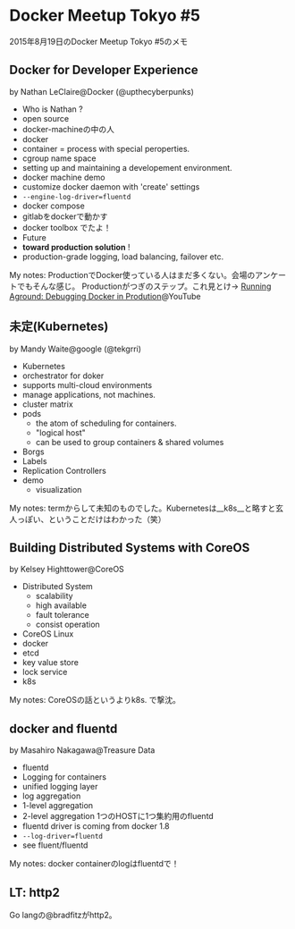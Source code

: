 Docker Meetup Tokyo #5
================================
2015年8月19日のDocker Meetup Tokyo #5のメモ

Docker for Developer Experience
---------------------------------
by Nathan LeClaire@Docker (@upthecyberpunks)

- Who is Nathan ?
 - open source
 - docker-machineの中の人
- docker
 - container = process with special peroperties.
 - cgroup name space
 - setting up and maintaining a developement environment.
- docker machine demo
 - customize docker daemon with 'create' settings
 - `--engine-log-driver=fluentd`
- docker compose
 - gitlabをdockerで動かす
- docker toolbox でたよ！
- Future
 - __toward production solution__ !
 - production-grade logging, load balancing, failover etc.

My notes:
ProductionでDocker使っている人はまだ多くない。会場のアンケートでもそんな感じ。
Productionがつぎのステップ。これ見とけ→
[Running Aground: Debugging Docker in Prodution](https://www.youtube.com/watch?v=sYQ8j02wbCY)@YouTube


未定(Kubernetes)
----------------------------------
by Mandy Waite@google (@tekgrri)

- Kubernetes
 - orchestrator for doker
 - supports multi-cloud environments
 - manage applications, not machines.
 - cluster matrix
 - pods
   - the atom of scheduling for containers.
   - "logical host"
   - can be used to group containers & shared volumes
 - Borgs
 - Labels
 - Replication Controllers
- demo
  - visualization

My notes: termからして未知のものでした。Kubernetesは__k8s__と略すと玄人っぽい、ということだけはわかった（笑）


Building Distributed Systems with CoreOS
-----------------------------------------
by Kelsey Highttower@CoreOS

- Distributed System
  - scalability
  - high available
  - fault tolerance
  - consist operation
- CoreOS Linux
 - docker
 - etcd
  - key value store
  - lock service
- k8s

My notes:
CoreOSの話というよりk8s. で撃沈。

docker and fluentd
--------------------
by Masahiro Nakagawa@Treasure Data

- fluentd
 - Logging for containers
 - unified logging layer
- log aggregation
 - 1-level aggregation
 - 2-level aggregation 1つのHOSTに1つ集約用のfluentd
- fluentd driver is coming from docker 1.8
 - `--log-driver=fluentd`
 - see fluent/fluentd

My notes:
docker containerのlogはfluentdで！

LT: http2
--------
Go langの@bradfitzがhttp2。
